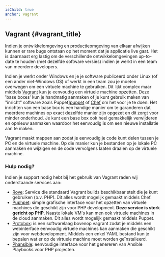 ```yaml
---
isChild: true
anchor: vagrant
---
```


## Vagrant {#vagrant_title}

Indien je ontwikkelomgeving en productieomgeving van elkaar afwijken kunnen er rare bugs ontstaan op het moment dat je
applicatie live gaat. Het is daarnaast erg lastig om de verschillende ontwikkelomgevingen up-to-date te houden
(met dezelfde software versies) indien je werkt in een team van meerdere developers.

Indien je werkt onder Windows en je je software publiceerd onder Linux (of een ander niet-Windows OS) of werkt in een team
zou je moeten overwegen om een virtuele machine te gebruiken. Dit lijkt complex maar middels [Vagrant][vagrant] kun je
eenvoudig een virtuele machine opzetten. Deze 'base boxes' kun je handmatig aanmaken of je kunt gebruik maken van "inricht"
software zoals Puppet][puppet] of [Chef][chef] om het voor je te doen. Het inrichten van een base box is een handige
manier om te garanderen dat meerdere machines op exact dezelfde manier zijn opgezet en dit zorgt voor minder onderhoud.
Je kunt een base box ook heel gemakkelijk verwijderen en opnieuw aanmaken waardoor het eenvoudig is om een nieuwe installatie
aan te maken.

Vagrant maakt mappen aan zodat je eenvoudig je code kunt delen tussen je PC en de virtuele machine. Op die manier kun je
bestanden op je lokale PC aanmaken en wijzigen en de code vervolgens laaten draaien op de virtuele machine.

### Hulp nodig?

Indien je support nodig hebt bij het gebruik van Vagrant raden wij onderstaande services aan:

- [Rove][rove]: Service die standaard Vagrant builds beschikbaar stelt die je kunt gebruiken (b.v. PHP). Dit alles wordt mogelijk
  gemaakt middels Chef.
- [Puphpet][puphpet]: simple grafische interface voor het opzetten van virtuele machines die geschikt zijn voor PHP development. **Deze service is sterk gericht op PHP**.
  Naaste lokale VM's kan men ook virtuele machines in de cloud aanmaken. Dit alles wordt mogelijk gemaakt middels Puppet.
- [Protobox][protobox]: is een softwarelaag bovenop vagrant zodat je middels een webinterface eenvoudig virtuele machines kan aanmaken die geschikt zijn voor webdevelopment.
  Middels een enkel YAML bestand kun je bepalen wat er op de virtuele machine moet worden geïnstalleerd.
- [Phansible][phansible]: eenvoudige interface voor het genereren van Ansible Playbooks voor PHP projecten.

[vagrant]: http://vagrantup.com/
[puppet]: http://www.puppetlabs.com/
[chef]: http://www.opscode.com/
[rove]: http://rove.io/
[puphpet]: https://puphpet.com/
[protobox]: http://getprotobox.com/
[phansible]: http://phansible.com/
